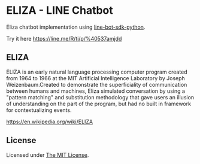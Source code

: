 # ELIZA - LINE Chatbot

Eliza chatbot implementation using [line-bot-sdk-python](https://github.com/line/line-bot-sdk-python).

Try it here https://line.me/R/ti/p/%40537amjdd

## ELIZA

ELIZA is an early natural language processing computer program created from 1964 to 1966 at the MIT Artificial Intelligence Laboratory by Joseph Weizenbaum.Created to demonstrate the superficiality of communication between humans and machines, Eliza simulated conversation by using a "pattern matching" and substitution methodology that gave users an illusion of understanding on the part of the program, but had no built in framework for contextualizing events.

https://en.wikipedia.org/wiki/ELIZA

## License
Licensed under [The MIT License](https://github.com/raisoturu/eliza-line-chatbot/blob/master/LICENSE).
